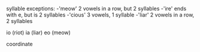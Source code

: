 syllable exceptions:
-'meow' 2 vowels in a row, but 2 syllables
-'ire' ends with e, but is 2 syllables
-'cious' 3 vowels, 1 syllable
-'liar' 2 vowels in a row, 2 syllables

io (riot)
ia (liar)
eo (meow)

coordinate           
